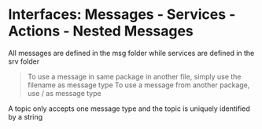 # Interfaces: Messages - Services - Actions - Nested Messages
All messages are defined in the msg folder while services are defined in the srv folder<br>

> To use a message in same package in another file, simply use the filename as message type
> To use a message from another package, use <packagename>/<filename> as message type

A topic only accepts one message type and the topic is uniquely identified by a string
